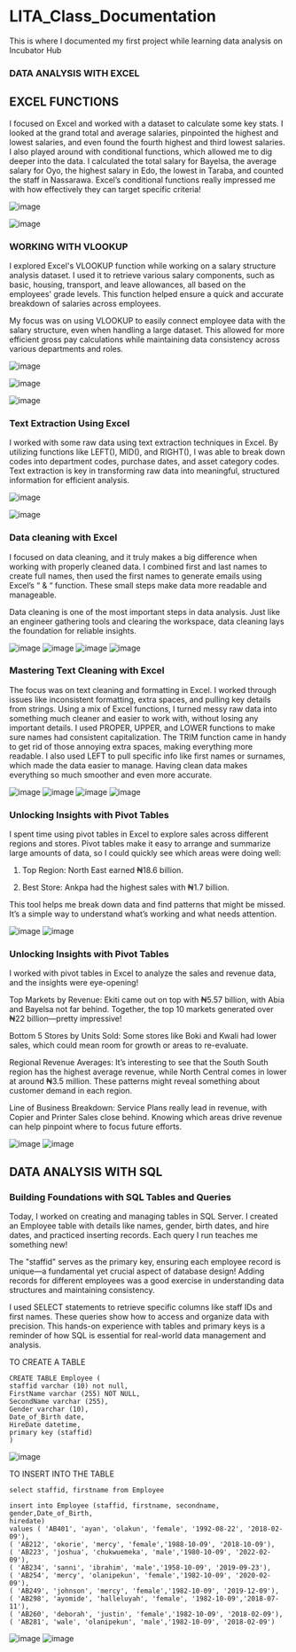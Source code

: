 # LITA_Class_Documentation
This is where I documented my first project while learning data analysis on Incubator Hub

### DATA ANALYSIS WITH EXCEL

## EXCEL FUNCTIONS 

I focused on Excel and worked with a dataset to calculate some key stats. I looked at the grand total and average salaries, pinpointed the highest and lowest salaries, and even found the fourth highest and third lowest salaries. I also played around with conditional functions, which allowed me to dig deeper into the data. I calculated the total salary for Bayelsa, the average salary for Oyo, the highest salary in Edo, the lowest in Taraba, and counted the staff in Nassarawa. Excel’s conditional functions really impressed me with how effectively they can target specific criteria!

![image](https://github.com/user-attachments/assets/87f87278-8ad0-433e-951e-93bbbf01b7d6)

![image](https://github.com/user-attachments/assets/f057e48c-1266-43c2-bc09-af2c9ad01618)


### WORKING WITH VLOOKUP

I explored Excel's VLOOKUP function while working on a salary structure analysis dataset. I used it to retrieve various salary components, such as basic, housing, transport, and leave allowances, all based on the employees' grade levels. This function helped ensure a quick and accurate breakdown of salaries across employees.

My focus was on using VLOOKUP to easily connect employee data with the salary structure, even when handling a large dataset. This allowed for more efficient gross pay calculations while maintaining data consistency across various departments and roles.

![image](https://github.com/user-attachments/assets/8e9d9824-3696-47b1-8ae9-da70f7e7e404)

![image](https://github.com/user-attachments/assets/e31c8fc5-df63-44b0-8f1f-aa69984625df)

![image](https://github.com/user-attachments/assets/1dcf6a3a-0b66-45cc-98be-f42d04e63281)


### Text Extraction Using Excel

I worked with some raw data using text extraction techniques in Excel. By utilizing functions like LEFT(), MID(), and RIGHT(), I was able to break down codes into department codes, purchase dates, and asset category codes. Text extraction is key in transforming raw data into meaningful, structured information for efficient analysis.

![image](https://github.com/user-attachments/assets/ead819cd-2964-440e-b87e-c837391cf11a)

![image](https://github.com/user-attachments/assets/a768c62a-e783-4c48-8518-6d463b4015b6)


### Data cleaning with Excel

I focused on data cleaning, and it truly makes a big difference when working with properly cleaned data. I combined first and last names to create full names, then used the first names to generate emails using Excel’s “ & “ function. These small steps make data more readable and manageable.

Data cleaning is one of the most important steps in data analysis. Just like an engineer gathering tools and clearing the workspace, data cleaning lays the foundation for reliable insights.

![image](https://github.com/user-attachments/assets/bd7edd13-2881-48a8-a69c-1b3e7b2a86ef)
![image](https://github.com/user-attachments/assets/96b66b81-8692-4efc-b52e-84e04df05247)
![image](https://github.com/user-attachments/assets/096ce4eb-4254-4d7f-a0f5-99958bd676f4)
![image](https://github.com/user-attachments/assets/59af3c3d-f6f7-4baf-93b1-2aa92bc4fa6e)


### Mastering Text Cleaning with Excel

The focus was on text cleaning and formatting in Excel. I worked through issues like inconsistent formatting, extra spaces, and pulling key details from strings. Using a mix of Excel functions, I turned messy raw data into something much cleaner and easier to work with, without losing any important details.
I used PROPER, UPPER, and LOWER functions to make sure names had consistent capitalization. The TRIM function came in handy to get rid of those annoying extra spaces, making everything more readable. I also used LEFT to pull specific info like first names or surnames, which made the data easier to manage.
Having clean data makes everything so much smoother and even more accurate.

![image](https://github.com/user-attachments/assets/31b6c8a0-8f67-4a2d-8fdb-dcde5bf33f39)
![image](https://github.com/user-attachments/assets/e4fafc08-d67d-4bec-82bb-e5135af39b0d)
![image](https://github.com/user-attachments/assets/a01362c3-ab5f-4b7f-b21d-1bcaf6e32c44)
![image](https://github.com/user-attachments/assets/d498149a-1fc0-4c59-82d7-519dfa1d7999)


### Unlocking Insights with Pivot Tables

I spent time using pivot tables in Excel to explore sales across different regions and stores. Pivot tables make it easy to arrange and summarize large amounts of data, so I could quickly see which areas were doing well:

1. Top Region: North East earned ₦18.6 billion.

2. Best Store: Ankpa had the highest sales with ₦1.7 billion.

This tool helps me break down data and find patterns that might be missed. It’s a simple way to understand what’s working and what needs attention. 

![image](https://github.com/user-attachments/assets/fb285a50-39c6-477d-bb49-6c7adb708af2)
![image](https://github.com/user-attachments/assets/374aaa9d-4650-4f02-8434-673c37d39be0)

### Unlocking Insights with Pivot Tables

I worked with pivot tables in Excel to analyze the sales and revenue data, and the insights were eye-opening!

Top Markets by Revenue: Ekiti came out on top with ₦5.57 billion, with Abia and Bayelsa not far behind. Together, the top 10 markets generated over ₦22 billion—pretty impressive!

Bottom 5 Stores by Units Sold: Some stores like Boki and Kwali had lower sales, which could mean room for growth or areas to re-evaluate.

Regional Revenue Averages: It’s interesting to see that the South South region has the highest average revenue, while North Central comes in lower at around ₦3.5 million. These patterns might reveal something about customer demand in each region.

Line of Business Breakdown: Service Plans really lead in revenue, with Copier and Printer Sales close behind. Knowing which areas drive revenue can help pinpoint where to focus future efforts.



![image](https://github.com/user-attachments/assets/875b3415-1ead-4955-8abb-33cf3ea8f272)
![image](https://github.com/user-attachments/assets/0cc4692d-2f81-4ed6-bba8-2fc12556f373)


## DATA ANALYSIS WITH SQL

### Building Foundations with SQL Tables and Queries

Today, I worked on creating and managing tables in SQL Server. I created an Employee table with details like names, gender, birth dates, and hire dates, and practiced inserting records. Each query I run teaches me something new!

The "staffid" serves as the primary key, ensuring each employee record is unique—a fundamental yet crucial aspect of database design! Adding records for different employees was a good exercise in understanding data structures and maintaining consistency.

I used SELECT statements to retrieve specific columns like staff IDs and first names. These queries show how to access and organize data with precision. This hands-on experience with tables and primary keys is a reminder of how SQL is essential for real-world data management and analysis.

TO CREATE A TABLE 

```
CREATE TABLE Employee (
staffid varchar (10) not null,
FirstName varchar (255) NOT NULL,
SecondName varchar (255),
Gender varchar (10),
Date_of_Birth date,
HireDate datetime,
primary key (staffid)
)
```

![image](https://github.com/user-attachments/assets/c203a2c4-070e-426b-8e20-89281533a70c)


TO INSERT INTO THE TABLE 
```
select staffid, firstname from Employee

insert into Employee (staffid, firstname, secondname, gender,Date_of_Birth,
hiredate)
values ( 'AB401', 'ayan', 'olakun', 'female', '1992-08-22', '2018-02-09'),
( 'AB212', 'okorie', 'mercy', 'female','1988-10-09', '2018-10-09'),
( 'AB223', 'joshua', 'chukwuemeka', 'male','1980-10-09', '2022-02-09'),
( 'AB234', 'sanni', 'ibrahim', 'male','1958-10-09', '2019-09-23'),
( 'AB254', 'mercy', 'olanipekun', 'female','1982-10-09', '2020-02-09'),
( 'AB249', 'johnson', 'mercy', 'female','1982-10-09', '2019-12-09'),
( 'AB298', 'ayomide', 'halleluyah', 'female', '1982-10-09','2018-07-11'),
( 'AB260', 'deborah', 'justin', 'female','1982-10-09', '2018-02-09'),
( 'AB281', 'wale', 'olanipekun', 'male','1982-10-09', '2018-02-09')
```

![image](https://github.com/user-attachments/assets/df7a4165-5164-4052-bef1-ba4eacca8816)
![image](https://github.com/user-attachments/assets/16bf9dea-9ae3-48bb-ae44-1e8c5bfb9794)












